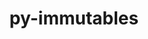 ---
title: "py-immutables"
layout: cache
categories: [package, develop-2025-01-05]
meta: {"versions": ["0.20"], "compilers": ["gcc@=7.3.1"], "oss": ["amzn2"], "platforms": ["linux"], "targets": ["aarch64", "x86_64_v3"], "stacks": ["aws-isc", "aws-isc-aarch64", "root"], "num_specs": 2, "num_specs_by_stack": {"aws-isc-aarch64": 1, "root": 2, "aws-isc": 1}}
spec_details: [{"hash": "ouzk4kpslqnrsevuaqwnu4w3yqu26yby", "compiler": "gcc@=7.3.1", "versions": ["0.20"], "os": "amzn2", "platform": "linux", "target": "aarch64", "variants": ["build_system=python_pip"], "stacks": ["aws-isc-aarch64", "root"], "size": "-", "tarball": "https://binaries.spack.io/develop-2025-01-05/build_cache/linux-amzn2-aarch64/gcc-7.3.1/py-immutables-0.20/linux-amzn2-aarch64-gcc-7.3.1-py-immutables-0.20-ouzk4kpslqnrsevuaqwnu4w3yqu26yby.spack"}, {"hash": "k7iveyd3sqyrcu42zwsgn3t3ku7y7mgr", "compiler": "gcc@=7.3.1", "versions": ["0.20"], "os": "amzn2", "platform": "linux", "target": "x86_64_v3", "variants": ["build_system=python_pip"], "stacks": ["root", "aws-isc"], "size": "-", "tarball": "https://binaries.spack.io/develop-2025-01-05/build_cache/linux-amzn2-x86_64_v3/gcc-7.3.1/py-immutables-0.20/linux-amzn2-x86_64_v3-gcc-7.3.1-py-immutables-0.20-k7iveyd3sqyrcu42zwsgn3t3ku7y7mgr.spack"}]
---